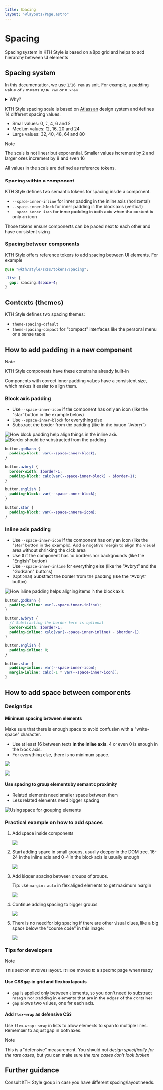 ```yaml
---
title: Spacing
layout: "@layouts/Page.astro"
---
```


# Spacing

Spacing system in KTH Style is based on a 8px grid and helps to add hierarchy between UI elements

## Spacing system

In this documentation, we use `1/16 rem` as unit. For example, a padding value of `8` means `8/16 rem` or `0.5rem`

<details>
<summary>Why?</summary>

- Why `rem` instead of `px`? It is important that font size and measurements (widths, heights, paddings) keep the same proportions for accessibility and usability reasons. CSS pixel is not proportional to base font size if the user changes their settings.
- Why `1/16`? It is equivalent to 1 CSS pixel by default in all major browsers
</details>

KTH Style spacing scale is based on [Atlassian](https://atlassian.design) design system and defines 14 different spacing values.

- Small values: 0, 2, 4, 6 and 8
- Medium values: 12, 16, 20 and 24
- Large values: 32, 40, 48, 64 and 80

> [!Note]
> The scale is not linear but exponential. Smaller values increment by 2 and larger ones increment by 8 and even 16

All values in the scale are defined as reference tokens.

### Spacing within a component

KTH Style defines two semantic tokens for spacing inside a component.

- `--space-inner-inline` for inner padding in the inline axis (horizontal)
- `--space-inner-block` for inner padding in the block axis (vertical)
- `--space-inner-icon` for inner padding in both axis when the content is only an icon

Those tokens ensure components can be placed next to each other and have consistent sizing

### Spacing between components

KTH Style offers reference tokens to add spacing between UI elements. For example:

```scss
@use "@kth/style/scss/tokens/spacing";

.list {
  gap: spacing.$space-4;
}
```

## Contexts (themes)

KTH Style defines two spacing themes:

- `theme-spacing-default`
- `theme-spacing-compact` for "compact" interfaces like the personal menu or a dense table

## How to add padding in a new component

> [!Note]
> KTH Style components have these constrains already built-in

Components with correct inner padding values have a consistent size, which makes it easier to align them.

### Block axis padding

- Use `--space-inner-icon` if the component has only an icon (like the "star" button in the example below)
- Use `--space-inner-block` for everything else
- Substract the border from the padding (like in the button "Avbryt")

![How block padding help align things in the inline axis](../../../images/space-block-axis.png)
![Border should be substracted from the padding](../../../images/space-block-axis-border.png)

```scss
button.godkann {
  padding-block: var(--space-inner-block);
}

button.avbryt {
  border-width: $border-1;
  padding-block: calc(var(--space-inner-block) - $border-1);
}

button.english {
  padding-block: var(--space-inner-block);
}

button.star {
  padding-block: var(--space-innere-icon);
}
```

### Inline axis padding

- Use `--space-inner-icon` if the component has only an icon (like the "star" button in the example). Add a negative margin to align the visual area without shrinking the click area
- Use 0 if the component has no borders nor backgrounds (like the "English" button)
- Use `--space-inner-inline` for everything else (like the "Avbryt" and the "Godkänn" buttons)
- (Optional) Substract the border from the padding (like the "Avbryt" button)

![How inline padding helps aligning items in the block axis](../../../images/space-inline-axis.png)

```scss
button.godkann {
  padding-inline: var(--space-inner-inline);
}

button.avbryt {
  // Substracting the border here is optional
  border-width: $border-1;
  padding-inline: calc(var(--space-inner-inline) - $border-1);
}

button.english {
  padding-inline: 0;
}

button.star {
  padding-inline: var(--space-inner-icon);
  margin-inline: calc(-1 * var(--space-inner-icon));
}
```

## How to add space between components

### Design tips

#### Minimum spacing between elements

Make sure that there is enough space to avoid confusion with a "white-space" character.

- Use at least 16 between texts **in the inline axis**. 4 or even 0 is enough in the block axis.
- For everything else, there is no minimum space.

![](../../../images/space-minimum.png)

![](../../../images/space-minimum-2.png)

#### Use spacing to group elements by semantic proximity

- Related elements need smaller space between them
- Less related elements need bigger spacing

![Using space for grouping elements](../../../images/space-hierarchy.png)

### Practical example on how to add spaces

1. Add space inside components

   ![](../../../images/space-guide-2.png)

2. Start adding space in small groups, usually deeper in the DOM tree. 16-24 in the inline axis and 0-4 in the block axis is usually enough

   ![](../../../images/space-guide-3.png)

3. Add bigger spacing between groups of groups.

   Tip: use `margin: auto` in flex aliged elements to get maximum margin

   ![](../../../images/space-guide-4.png)

4. Continue adding spacing to bigger groups

   ![](../../../images/space-guide-5.png)

5. There is no need for big spacing if there are other visual clues, like a big space below the "course code" in this image:

   ![](../../../images/space-guide-6.png)

### Tips for developers

> [!Note]
> This section involves layout. It'll be moved to a specific page when ready

#### Use CSS `gap` in grid and flexbox layouts

- `gap` is applied only between elements, so you don't need to substract margin nor padding in elements that are in the edges of the container
- `gap` allows two values, one for each axis.

#### Add `flex-wrap` as defensive CSS

Use `flex-wrap: wrap` in lists to allow elements to span to multiple lines. Remember to adjust gap in both axes.

> [!Note]
> This is a "defensive" measurement. You should not _design specifically for the rare cases_, but you can make sure _the rare cases don't look broken_

## Further guidance

Consult KTH Style group in case you have different spacing/layout needs.
